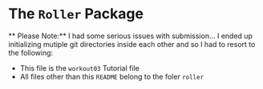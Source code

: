 # The `Roller` Package

** Please Note:** I had some serious issues with submission... I ended up initializing mutiple git directories inside each other and so I had to resort to the following:

* This file is the `workout03` Tutorial file
* All files other than this `README` belong to the foler `roller`
